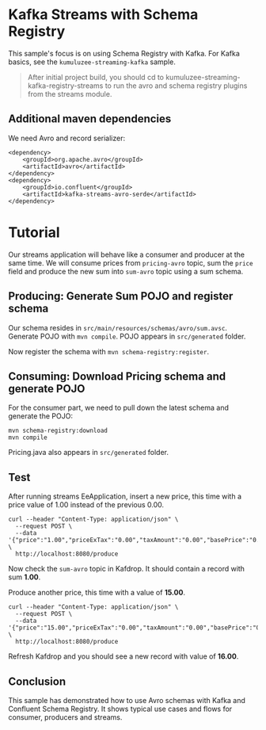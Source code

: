 # Kafka Streams with Schema Registry

This sample's focus is on using Schema Registry with Kafka. For Kafka basics, see the `kumuluzee-streaming-kafka` sample.

> After initial project build, you should cd to kumuluzee-streaming-kafka-registry-streams to run the avro and schema registry plugins from the streams module.

## Additional maven dependencies
We need Avro and record serializer:
```
<dependency>
    <groupId>org.apache.avro</groupId>
    <artifactId>avro</artifactId>
</dependency>
<dependency>
    <groupId>io.confluent</groupId>
    <artifactId>kafka-streams-avro-serde</artifactId>
</dependency>
```

# Tutorial
Our streams application will behave like a consumer and producer at the same time. We will consume prices from `pricing-avro` topic, sum the `price` field and produce the new sum into `sum-avro` topic using a sum schema.

## Producing: Generate Sum POJO and register schema
Our schema resides in `src/main/resources/schemas/avro/sum.avsc`. Generate POJO with `mvn compile`.
POJO appears in `src/generated` folder.

Now register the schema with `mvn schema-registry:register`.

## Consuming: Download Pricing schema and generate POJO
For the consumer part, we need to pull down the latest schema and generate the POJO:
```
mvn schema-registry:download
mvn compile
```
Pricing.java also appears in `src/generated` folder.

## Test
After running streams EeApplication, insert a new price, this time with a price value of 1.00 instead of the previous 0.00.

```
curl --header "Content-Type: application/json" \
  --request POST \
  --data '{"price":"1.00","priceExTax":"0.00","taxAmount":"0.00","basePrice":"0.00","priceAmount":"0.00","description":"Desc"}' \
  http://localhost:8080/produce
```
Now check the `sum-avro` topic in Kafdrop. It should contain a record with sum __1.00__.

Produce another price, this time with a value of __15.00__.
```
curl --header "Content-Type: application/json" \
  --request POST \
  --data '{"price":"15.00","priceExTax":"0.00","taxAmount":"0.00","basePrice":"0.00","priceAmount":"0.00","description":"Desc"}' \
  http://localhost:8080/produce
```
Refresh Kafdrop and you should see a new record with value of __16.00__.

## Conclusion
This sample has demonstrated how to use Avro schemas with Kafka and Confluent Schema Registry. It shows typical use cases and flows for consumer, producers and streams.
